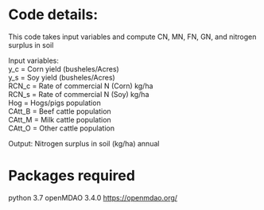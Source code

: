 
# Code details:
This code takes input variables and compute CN, MN, FN, GN, and nitrogen surplus in soil

Input variables:  
 y_c   =  Corn yield (busheles/Acres)   
 y_s   =  Soy yield (busheles/Acres)   
 RCN_c = Rate of commercial N (Corn) kg/ha  
 RCN_s = Rate of commercial N (Soy) kg/ha  
 Hog   = Hogs/pigs population  
 CAtt_B = Beef cattle population  
 CAtt_M = Milk cattle population  
 CAtt_O = Other cattle population  
 
Output: Nitrogen surplus in soil (kg/ha) annual   

# Packages required
python 3.7
openMDAO 3.4.0 https://openmdao.org/
